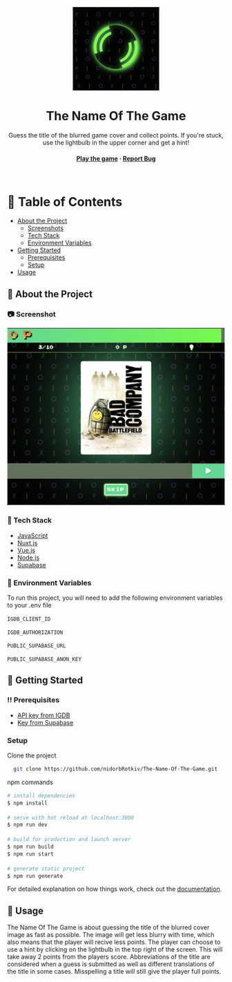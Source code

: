 <div align="center">

  <img src="readMeAssets/logo.png" alt="logo" width="200" height="auto" />
  <h1>The Name Of The Game</h1>
  
  <p>
    Guess the title of the blurred game cover and collect points. If you're stuck, use the lightbulb in the upper corner and get a hint!
  </p>
   
<h4>
    <a href="https://the-name-of-the-game.vercel.app/">Play the game</a>
  <span> · </span>
    <a href="https://github.com/nidorbRotkiv/The-Name-Of-The-Game/issues/">Report Bug</a>
  </h4>
</div>

<br />

<!-- Table of Contents -->
# :notebook_with_decorative_cover: Table of Contents

- [About the Project](#star2-about-the-project)
  * [Screenshots](#camera-screenshots)
  * [Tech Stack](#space_invader-tech-stack)
  * [Environment Variables](#key-environment-variables)
- [Getting Started](#toolbox-getting-started)
  * [Prerequisites](#bangbang-prerequisites)
  * [Setup](#Setup)
- [Usage](#eyes-usage)

  

<!-- About the Project -->
## :star2: About the Project


<!-- Screenshots -->
### :camera: Screenshot

<div align="center"> 
 <img src="readMeAssets/screenshot.png" alt="logo" width="auto" height="auto" alt="screenshot" />
</div>


<!-- TechStack -->
### :space_invader: Tech Stack


 <ul>
    <li><a href="https://www.javascript.com/">JavaScript</a></li>
    <li><a href="https://nuxtjs.org/">Nuxt.js</a></li>
    <li><a href="https://vuejs.org/">Vue.js</a></li>
    <li><a href="https://nodejs.org/">Node.js</a></li>
    <li><a href="https://supabase.com/">Supabase</a></li>
  </ul>


<!-- Env Variables -->
### :key: Environment Variables

To run this project, you will need to add the following environment variables to your .env file

`IGDB_CLIENT_ID`

`IGDB_AUTHORIZATION`

`PUBLIC_SUPABASE_URL`

`PUBLIC_SUPABASE_ANON_KEY`

<!-- Getting Started -->
## 	:toolbox: Getting Started

<!-- Prerequisites -->
### :bangbang: Prerequisites

 <ul>
   <li><a href="https://api-docs.igdb.com/">API key from IGDB</a></li>
   <li><a href="https://supabase.com/">Key from Supabase</a></li>
 </ul>

### Setup

Clone the project

```bash
  git clone https://github.com/nidorbRotkiv/The-Name-Of-The-Game.git
```

npm commands

```bash
# install dependencies
$ npm install

# serve with hot reload at localhost:3000
$ npm run dev

# build for production and launch server
$ npm run build
$ npm run start

# generate static project
$ npm run generate
```

For detailed explanation on how things work, check out the [documentation](https://nuxtjs.org).


<!-- Usage -->
## :eyes: Usage

The Name Of The Game is about guessing the title of the blurred cover image as fast as possible. The image will get less blurry with time, which also means that the player will recive less points. The player can choose to use a hint by clicking on the lightbulb in the top right of the screen. This will take away 2 points from the players score. Abbreviations of the title are considered when a guess is submitted as well as different translations of the title in some cases. Misspelling a title will still give the player full points.
